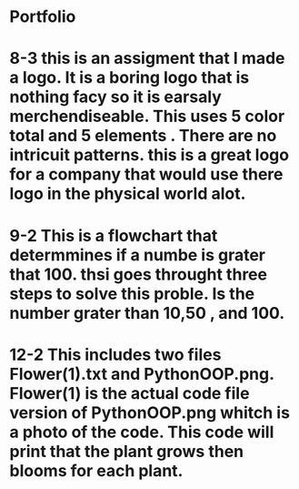 # Portfolio
# 8-3 this is an assigment that I made a logo. It is a boring logo that is nothing facy so it is earsaly merchendiseable. This uses 5 color total and 5 elements . There are no intricuit patterns. this is a great logo for a company that would use there logo in the physical world alot. 
# 9-2 This is a flowchart that determmines if a numbe is grater that 100. thsi goes throught three steps to solve this proble. Is the number grater than 10,50 , and 100. 
# 12-2 This includes two files Flower(1).txt and PythonOOP.png. Flower(1) is the actual code file version of PythonOOP.png whitch is a photo of the code. This code will print that the plant grows then blooms for each plant.
